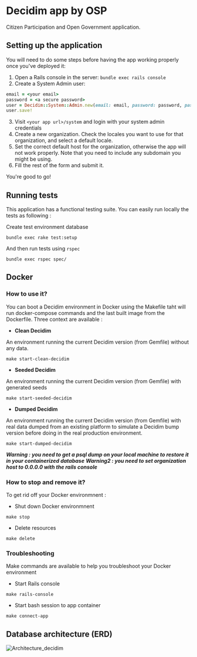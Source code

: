 # Decidim app by OSP

Citizen Participation and Open Government application.
## Setting up the application

You will need to do some steps before having the app working properly once you've deployed it:

1. Open a Rails console in the server: `bundle exec rails console`
2. Create a System Admin user:
```ruby
email = <your email>
password = <a secure password>
user = Decidim::System::Admin.new(email: email, password: password, password_confirmation: password)
user.save!
```
3. Visit `<your app url>/system` and login with your system admin credentials
4. Create a new organization. Check the locales you want to use for that organization, and select a default locale.
5. Set the correct default host for the organization, otherwise the app will not work properly. Note that you need to include any subdomain you might be using.
6. Fill the rest of the form and submit it.

You're good to go!

## Running tests

This application has a functional testing suite. You can easily run locally the tests as following :

Create test environment database 

`bundle exec rake test:setup`

And then run tests using `rspec`

`bundle exec rspec spec/`

## Docker
### How to use it? 
You can boot a Decidim environment in Docker using the Makefile taht will run docker-compose commands and the last built image from the Dockerfile.
Three context are available : 

- **Clean Decidim**

An environment running the current Decidim version (from Gemfile) without any data.
```make
make start-clean-decidim
```

- **Seeded Decidim**

An environment running the current Decidim version (from Gemfile) with generated seeds
```make
make start-seeded-decidim
```

- **Dumped Decidim**

An environment running the current Decidim version (from Gemfile) with real data dumped from an existing platform to simulate a Decidim bump version before doing in the real production environment.
```make
make start-dumped-decidim
```
***Warning : you need to get a psql dump on your local machine to restore it in your containerized database***
***Warning2 : you need to set organization host to 0.0.0.0 with the rails console***


### How to stop and remove it? 

To get rid off your Docker environmnent : 

- Shut down Docker environmnent
```make
make stop
```

- Delete resources
```make
make delete
```
### Troubleshooting

Make commands are available to help you troubleshoot your Docker environment

- Start Rails console
 ```make
make rails-console
```
- Start bash session to app container
```make
make connect-app
```

## Database architecture (ERD)

![Architecture_decidim](https://user-images.githubusercontent.com/52420208/133789299-9458fc42-a5e7-4e3d-a934-b55c6afbc8aa.jpg)
